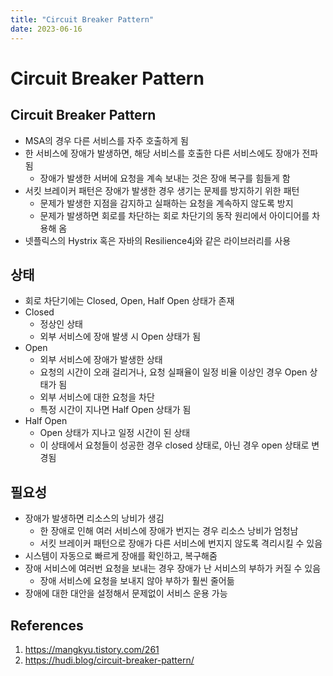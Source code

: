 ```yaml
---
title: "Circuit Breaker Pattern"
date: 2023-06-16
---
```


# Circuit Breaker Pattern

## Circuit Breaker Pattern

- MSA의 경우 다른 서비스를 자주 호출하게 됨
- 한 서비스에 장애가 발생하면, 해당 서비스를 호출한 다른 서비스에도 장애가 전파됨
  - 장애가 발생한 서버에 요청을 계속 보내는 것은 장애 복구를 힘들게 함
- 서킷 브레이커 패턴은 장애가 발생한 경우 생기는 문제를 방지하기 위한 패턴
  - 문제가 발생한 지점을 감지하고 실패하는 요청을 계속하지 않도록 방지
  - 문제가 발생하면 회로를 차단하는 회로 차단기의 동작 원리에서 아이디어를 차용해 옴
- 넷플릭스의 Hystrix 혹은 자바의 Resilience4j와 같은 라이브러리를 사용

## 상태

- 회로 차단기에는 Closed, Open, Half Open 상태가 존재
- Closed
  - 정상인 상태
  - 외부 서비스에 장애 발생 시 Open 상태가 됨
- Open
  - 외부 서비스에 장애가 발생한 상태
  - 요청의 시간이 오래 걸리거나, 요청 실패율이 일정 비율 이상인 경우 Open 상태가 됨
  - 외부 서비스에 대한 요청을 차단
  - 특정 시간이 지나면 Half Open 상태가 됨
- Half Open
  - Open 상태가 지나고 일정 시간이 된 상태
  - 이 상태에서 요청들이 성공한 경우 closed 상태로, 아닌 경우 open 상태로 변경됨

## 필요성

- 장애가 발생하면 리소스의 낭비가 생김
  - 한 장애로 인해 여러 서비스에 장애가 번지는 경우 리소스 낭비가 엄청남
  - 서킷 브레이커 패턴으로 장애가 다른 서비스에 번지지 않도록 격리시킬 수 있음
- 시스템이 자동으로 빠르게 장애를 확인하고, 복구해줌
- 장애 서비스에 여러번 요청을 보내는 경우 장애가 난 서비스의 부하가 커질 수 있음
  - 장애 서비스에 요청을 보내지 않아 부하가 훨씬 줄어듦
- 장애에 대한 대안을 설정해서 문제없이 서비스 운용 가능

## References

1. https://mangkyu.tistory.com/261
2. https://hudi.blog/circuit-breaker-pattern/

